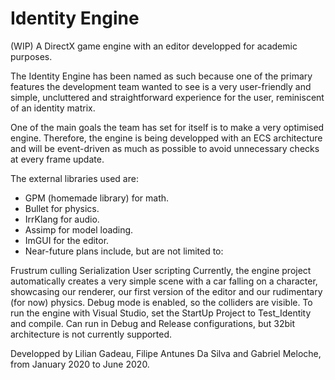 # Identity Engine

(WIP) A DirectX game engine with an editor developped for academic purposes.

The Identity Engine has been named as such because one of the primary features the development team wanted to see is a very user-friendly and simple, uncluttered and straightforward experience for the user, reminiscent of an identity matrix.

One of the main goals the team has set for itself is to make a very optimised engine. Therefore, the engine is being developped with an ECS architecture and will be event-driven as much as possible to avoid unnecessary checks at every frame update.

The external libraries used are:

- GPM (homemade library) for math.
- Bullet for physics.
- IrrKlang for audio.
- Assimp for model loading.
- ImGUI for the editor.
- Near-future plans include, but are not limited to:

Frustrum culling
Serialization
User scripting
Currently, the engine project automatically creates a very simple scene with a car falling on a character, showcasing our renderer, our first version of the editor and our rudimentary (for now) physics. Debug mode is enabled, so the colliders are visible. To run the engine with Visual Studio, set the StartUp Project to Test_Identity and compile. Can run in Debug and Release configurations, but 32bit architecture is not currently supported.

Developped by Lilian Gadeau, Filipe Antunes Da Silva and Gabriel Meloche, from January 2020 to June 2020.